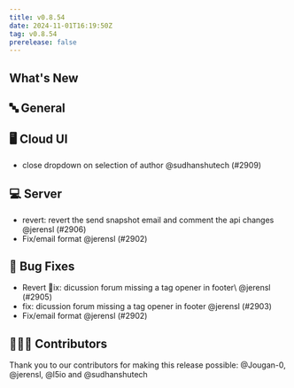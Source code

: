 ```yaml
---
title: v0.8.54
date: 2024-11-01T16:19:50Z
tag: v0.8.54
prerelease: false
---
```


## What's New
## 🔤 General
## 🖥 Cloud UI

- close dropdown on selection of author @sudhanshutech (#2909)

## 💻 Server

- revert: revert the send snapshot email and comment the api changes @jerensl (#2906)
- Fix/email format @jerensl (#2902)

## 🐛 Bug Fixes

- Revert ix: dicussion forum missing a tag opener in footer\ @jerensl (#2905)
- fix: dicussion forum missing a tag opener in footer @jerensl (#2903)
- Fix/email format @jerensl (#2902)

## 👨🏽‍💻 Contributors

Thank you to our contributors for making this release possible:
@Jougan-0, @jerensl, @l5io and @sudhanshutech

